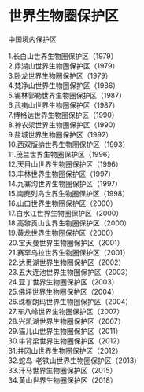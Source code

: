 # 世界生物圈保护区  

中国境内保护区  

1.长白山世界生物圈保护区（1979）  
2.鼎湖山世界生物圈保护区（1979）  
3.卧龙世界生物圈保护区（1979）  
4.梵净山世界生物圈保护区（1986）  
5.锡林郭勒世界生物圈保护区（1987）  
6.武夷山世界生物圈保护区（1987）  
7.博格达世界生物圈保护区（1990）  
8.神农架世界生物圈保护区（1990）  
9.盐城世界生物圈保护区（1992）  
10.西双版纳世界生物圈保护区（1993）  
11.茂兰世界生物圈保护区（1996）  
12.天目山世界生物圈保护区（1996）  
13.丰林世界生物圈保护区（1997）  
14.九寨沟世界生物圈保护区（1997）  
15.南麂列岛世界生物圈保护区（1998）  
16.山口世界生物圈保护区（2000）  
17.白水江世界生物圈保护区（2000）  
18.高黎贡山世界生物圈保护区（2000）  
19.黄龙世界生物圈保护区（2000）  
20.宝天曼世界生物圈保护区（2001）  
21.赛罕乌拉世界生物圈保护区（2001）  
22.达赉湖世界生物圈保护区（2002）  
23.五大连池世界生物圈保护区（2003）  
24.亚丁世界生物圈保护区（2003）  
25.佛坪世界生物圈保护区（2004）  
26.珠穆朗玛世界生物圈保护区（2004）  
27.车八岭世界生物圈保护区（2007）  
28.兴凯湖世界生物圈保护区（2007）  
29.猫儿山世界生物圈保护区（2011）  
30.牛背梁世界生物圈保护区（2012）  
31.井冈山世界生物圈保护区（2012）  
32.蛇岛-老铁山世界生物圈保护区（2013）  
33.汗马世界生物圈保护区（2015）  
34.黄山世界生物圈保护区（2018）  